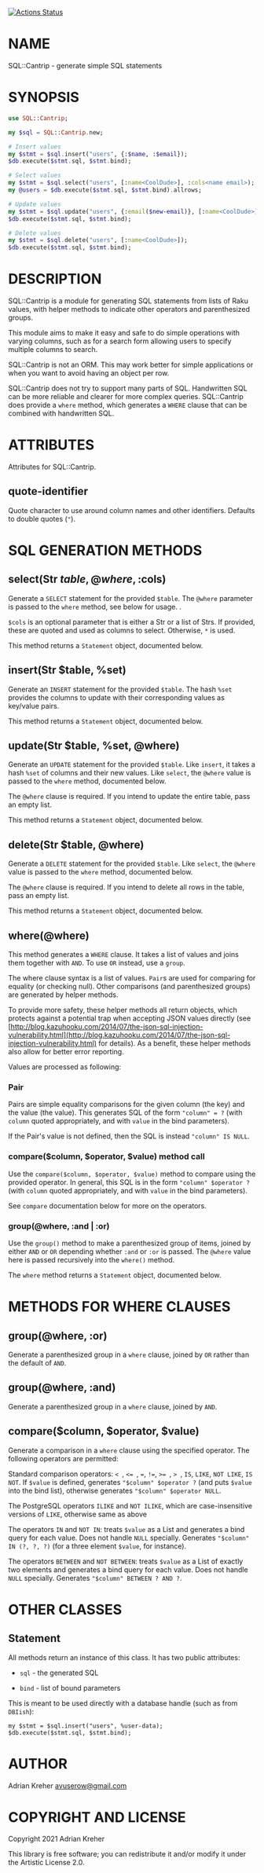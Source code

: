[![Actions Status](https://github.com/avuserow/raku-sql-cantrip/workflows/test/badge.svg)](https://github.com/avuserow/raku-sql-cantrip/actions)

NAME
====

SQL::Cantrip - generate simple SQL statements

SYNOPSIS
========

```raku
use SQL::Cantrip;

my $sql = SQL::Cantrip.new;

# Insert values
my $stmt = $sql.insert("users", {:$name, :$email});
$db.execute($stmt.sql, $stmt.bind);

# Select values
my $stmt = $sql.select("users", [:name<CoolDude>], :cols<name email>);
my @users = $db.execute($stmt.sql, $stmt.bind).allrows;

# Update values
my $stmt = $sql.update("users", {:email($new-email)}, [:name<CoolDude>]);
$db.execute($stmt.sql, $stmt.bind);

# Delete values
my $stmt = $sql.delete("users", [:name<CoolDude>]);
$db.execute($stmt.sql, $stmt.bind);
```

DESCRIPTION
===========

SQL::Cantrip is a module for generating SQL statements from lists of Raku values, with helper methods to indicate other operators and parenthesized groups.

This module aims to make it easy and safe to do simple operations with varying columns, such as for a search form allowing users to specify multiple columns to search.

SQL::Cantrip is not an ORM. This may work better for simple applications or when you want to avoid having an object per row.

SQL::Cantrip does not try to support many parts of SQL. Handwritten SQL can be more reliable and clearer for more complex queries. SQL::Cantrip does provide a `where` method, which generates a `WHERE` clause that can be combined with handwritten SQL.

ATTRIBUTES
==========

Attributes for SQL::Cantrip.

quote-identifier
----------------

Quote character to use around column names and other identifiers. Defaults to double quotes (`"`).

SQL GENERATION METHODS
======================

select(Str $table, @where, :$cols)
----------------------------------

Generate a `SELECT` statement for the provided `$table`. The `@where` parameter is passed to the `where` method, see below for usage. .

`$cols` is an optional parameter that is either a Str or a list of Strs. If provided, these are quoted and used as columns to select. Otherwise, `*` is used.

This method returns a `Statement` object, documented below.

insert(Str $table, %set)
------------------------

Generate an `INSERT` statement for the provided `$table`. The hash `%set` provides the columns to update with their corresponding values as key/value pairs.

This method returns a `Statement` object, documented below.

update(Str $table, %set, @where)
--------------------------------

Generate an `UPDATE` statement for the provided `$table`. Like `insert`, it takes a hash `%set` of columns and their new values. Like `select`, the `@where` value is passed to the `where` method, documented below.

The `@where` clause is required. If you intend to update the entire table, pass an empty list.

This method returns a `Statement` object, documented below.

delete(Str $table, @where)
--------------------------

Generate a `DELETE` statement for the provided `$table`. Like `select`, the `@where` value is passed to the `where` method, documented below.

The `@where` clause is required. If you intend to delete all rows in the table, pass an empty list.

This method returns a `Statement` object, documented below.

where(@where)
-------------

This method generates a `WHERE` clause. It takes a list of values and joins them together with `AND`. To use `OR` instead, use a `group`.

The where clause syntax is a list of values. `Pair`s are used for comparing for equality (or checking null). Other comparisons (and parenthesized groups) are generated by helper methods.

To provide more safety, these helper methods all return objects, which protects against a potential trap when accepting JSON values directly (see [http://blog.kazuhooku.com/2014/07/the-json-sql-injection-vulnerability.html](http://blog.kazuhooku.com/2014/07/the-json-sql-injection-vulnerability.html) for details). As a benefit, these helper methods also allow for better error reporting.

Values are processed as following:

### Pair

Pairs are simple equality comparisons for the given column (the key) and the value (the value). This generates SQL of the form `"column" = ?` (with `column` quoted appropriately, and with `value` in the bind parameters).

If the Pair's value is not defined, then the SQL is instead `"column" IS NULL`.

### compare($column, $operator, $value) method call

Use the `compare($column, $operator, $value)` method to compare using the provided operator. In general, this SQL is in the form `"column" $operator ?` (with `column` quoted appropriately, and with `value` in the bind parameters).

See `compare` documentation below for more on the operators.

### group(@where, :and | :or)

Use the `group()` method to make a parenthesized group of items, joined by either `AND` or `OR` depending whether `:and` or `:or` is passed. The `@where` value here is passed recursively into the `where()` method.

The `where` method returns a `Statement` object, documented below.

METHODS FOR WHERE CLAUSES
=========================

group(@where, :or)
------------------

Generate a parenthesized group in a `where` clause, joined by `OR` rather than the default of `AND`.

group(@where, :and)
-------------------

Generate a parenthesized group in a `where` clause, joined by `AND`.

compare($column, $operator, $value)
-----------------------------------

Generate a comparison in a `where` clause using the specified operator. The following operators are permitted:

Standard comparison operators: `< `, `<= `, `=`, `!=`, `>= `, `> `, `IS`, `LIKE`, `NOT LIKE`, `IS NOT`. If `$value` is defined, generates `"$column" $operator ?` (and puts `$value` into the bind list), otherwise generates `"$column" $operator NULL`.

The PostgreSQL operators `ILIKE` and `NOT ILIKE`, which are case-insensitive versions of `LIKE`, otherwise same as above

The operators `IN` and `NOT IN`: treats `$value` as a List and generates a bind query for each value. Does not handle `NULL` specially. Generates `"$column" IN (?, ?, ?)` (for a three element `$value`, for instance).

The operators `BETWEEN` and `NOT BETWEEN`: treats `$value` as a List of exactly two elements and generates a bind query for each value. Does not handle `NULL` specially. Generates `"$column" BETWEEN ? AND ?`.

OTHER CLASSES
=============

Statement
---------

All methods return an instance of this class. It has two public attributes:

  * `sql` - the generated SQL

  * `bind` - list of bound parameters

This is meant to be used directly with a database handle (such as from `DBIish`):

    my $stmt = $sql.insert("users", %user-data);
    $db.execute($stmt.sql, $stmt.bind);

AUTHOR
======

Adrian Kreher <avuserow@gmail.com>

COPYRIGHT AND LICENSE
=====================

Copyright 2021 Adrian Kreher

This library is free software; you can redistribute it and/or modify it under the Artistic License 2.0.

